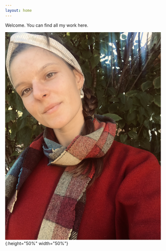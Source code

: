 ```yaml
---
layout: home
---
```


Welcome. You can find all my work here. 

![image](IMG_4295.jpg) {:height="50%" width="50%"}
